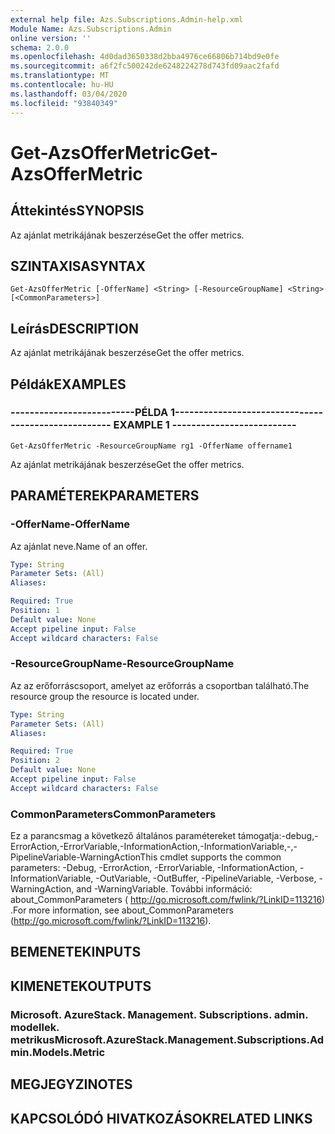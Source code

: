 ```yaml
---
external help file: Azs.Subscriptions.Admin-help.xml
Module Name: Azs.Subscriptions.Admin
online version: ''
schema: 2.0.0
ms.openlocfilehash: 4d0dad3650338d2bba4976ce66806b714bd9e0fe
ms.sourcegitcommit: a6f2fc500242de6248224278d743fd09aac2fafd
ms.translationtype: MT
ms.contentlocale: hu-HU
ms.lasthandoff: 03/04/2020
ms.locfileid: "93840349"
---
```

# <span data-ttu-id="22ffe-101">Get-AzsOfferMetric</span><span class="sxs-lookup"><span data-stu-id="22ffe-101">Get-AzsOfferMetric</span></span>

## <span data-ttu-id="22ffe-102">Áttekintés</span><span class="sxs-lookup"><span data-stu-id="22ffe-102">SYNOPSIS</span></span>
<span data-ttu-id="22ffe-103">Az ajánlat metrikájának beszerzése</span><span class="sxs-lookup"><span data-stu-id="22ffe-103">Get the offer metrics.</span></span>

## <span data-ttu-id="22ffe-104">SZINTAXISA</span><span class="sxs-lookup"><span data-stu-id="22ffe-104">SYNTAX</span></span>

```
Get-AzsOfferMetric [-OfferName] <String> [-ResourceGroupName] <String> [<CommonParameters>]
```

## <span data-ttu-id="22ffe-105">Leírás</span><span class="sxs-lookup"><span data-stu-id="22ffe-105">DESCRIPTION</span></span>
<span data-ttu-id="22ffe-106">Az ajánlat metrikájának beszerzése</span><span class="sxs-lookup"><span data-stu-id="22ffe-106">Get the offer metrics.</span></span>

## <span data-ttu-id="22ffe-107">Példák</span><span class="sxs-lookup"><span data-stu-id="22ffe-107">EXAMPLES</span></span>

### <span data-ttu-id="22ffe-108">--------------------------PÉLDA 1--------------------------</span><span class="sxs-lookup"><span data-stu-id="22ffe-108">-------------------------- EXAMPLE 1 --------------------------</span></span>
```
Get-AzsOfferMetric -ResourceGroupName rg1 -OfferName offername1
```

<span data-ttu-id="22ffe-109">Az ajánlat metrikájának beszerzése</span><span class="sxs-lookup"><span data-stu-id="22ffe-109">Get the offer metrics.</span></span>

## <span data-ttu-id="22ffe-110">PARAMÉTEREK</span><span class="sxs-lookup"><span data-stu-id="22ffe-110">PARAMETERS</span></span>

### <span data-ttu-id="22ffe-111">-OfferName</span><span class="sxs-lookup"><span data-stu-id="22ffe-111">-OfferName</span></span>
<span data-ttu-id="22ffe-112">Az ajánlat neve.</span><span class="sxs-lookup"><span data-stu-id="22ffe-112">Name of an offer.</span></span>

```yaml
Type: String
Parameter Sets: (All)
Aliases: 

Required: True
Position: 1
Default value: None
Accept pipeline input: False
Accept wildcard characters: False
```

### <span data-ttu-id="22ffe-113">-ResourceGroupName</span><span class="sxs-lookup"><span data-stu-id="22ffe-113">-ResourceGroupName</span></span>
<span data-ttu-id="22ffe-114">Az az erőforráscsoport, amelyet az erőforrás a csoportban található.</span><span class="sxs-lookup"><span data-stu-id="22ffe-114">The resource group the resource is located under.</span></span>

```yaml
Type: String
Parameter Sets: (All)
Aliases: 

Required: True
Position: 2
Default value: None
Accept pipeline input: False
Accept wildcard characters: False
```

### <span data-ttu-id="22ffe-115">CommonParameters</span><span class="sxs-lookup"><span data-stu-id="22ffe-115">CommonParameters</span></span>
<span data-ttu-id="22ffe-116">Ez a parancsmag a következő általános paramétereket támogatja:-debug,-ErrorAction,-ErrorVariable,-InformationAction,-InformationVariable,-,-PipelineVariable-WarningAction</span><span class="sxs-lookup"><span data-stu-id="22ffe-116">This cmdlet supports the common parameters: -Debug, -ErrorAction, -ErrorVariable, -InformationAction, -InformationVariable, -OutVariable, -OutBuffer, -PipelineVariable, -Verbose, -WarningAction, and -WarningVariable.</span></span> <span data-ttu-id="22ffe-117">További információ: about_CommonParameters ( http://go.microsoft.com/fwlink/?LinkID=113216) .</span><span class="sxs-lookup"><span data-stu-id="22ffe-117">For more information, see about_CommonParameters (http://go.microsoft.com/fwlink/?LinkID=113216).</span></span>

## <span data-ttu-id="22ffe-118">BEMENETEK</span><span class="sxs-lookup"><span data-stu-id="22ffe-118">INPUTS</span></span>

## <span data-ttu-id="22ffe-119">KIMENETEK</span><span class="sxs-lookup"><span data-stu-id="22ffe-119">OUTPUTS</span></span>

### <span data-ttu-id="22ffe-120">Microsoft. AzureStack. Management. Subscriptions. admin. modellek. metrikus</span><span class="sxs-lookup"><span data-stu-id="22ffe-120">Microsoft.AzureStack.Management.Subscriptions.Admin.Models.Metric</span></span>

## <span data-ttu-id="22ffe-121">MEGJEGYZI</span><span class="sxs-lookup"><span data-stu-id="22ffe-121">NOTES</span></span>

## <span data-ttu-id="22ffe-122">KAPCSOLÓDÓ HIVATKOZÁSOK</span><span class="sxs-lookup"><span data-stu-id="22ffe-122">RELATED LINKS</span></span>

